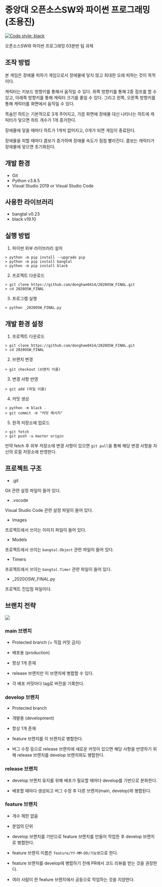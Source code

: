 # 중앙대 오픈소스SW와 파이썬 프로그래밍 (조용진)

[![Code style: black](https://img.shields.io/badge/code%20style-black-000000.svg)](https://github.com/psf/black)

오픈소스SW와 파이썬 프로그래밍 03분반 팀 과제

## 조작 방법

본 게임은 장애물 피하기 게임으로서 장애물에 닿지 않고 최대한 오래 피하는 것이 목적이다.

캐릭터는 키보드 방향키를 통해서 움직일 수 있다. 위쪽 방향키를 통해 2중 점프를 할 수 있고, 아래쪽 방향키를 통해 캐릭터 크기를 줄일 수 있다. 그리고 왼쪽, 오른쪽 방향키를 통해 캐릭터를 화면에서 움직일 수 있다.

목숨인 하트는 기본적으로 3개 주어지고, 가끔 화면에 장애물 대신 나타나는 하트에 캐릭터가 닿으면 하트 개수가 1개 증가한다.

장애물에 닿을 때마다 하트가 1개씩 없어지고, 0개가 되면 게임이 종료된다.

장애물을 피할 때마다 콤보가 증가하며 장애물 속도가 점점 빨라진다. 콤보는 캐릭터가 장애물에 닿으면 초기화된다.

## 개발 환경

- Git
- Python v3.8.5
- Visual Studio 2019 or Visual Studio Code

## 사용한 라이브러리

- bangtal v0.23
- black v19.10

## 실행 방법

1. 파이썬 외부 라이브러리 설치

```shell
> python -m pip install --upgrade pip
> python -m pip install bangtal
> python -m pip install black
```

2. 프로젝트 다운로드

```shell
> git clone https://github.com/donghae0414/2020OSW_FINAL.git
> cd 2020OSW_FINAL
```

3. 프로그램 실행

```shell
> python _2020OSW_FINAL.py
```

## 개발 환경 설정

1. 프로젝트 다운로드

```shell
> git clone https://github.com/donghae0414/2020OSW_FINAL.git
> cd 2020OSW_FINAL
```

2. 브랜치 변경

```shell
> git checkout (브랜치 이름)
```

3. 변경 사항 반영

```shell
> git add (파일 이름)
```

4. 커밋 생성

```shell
> python -m black .
> git commit -m "커밋 메시지"
```

5. 원격 저장소에 업로드

```shell
> git fetch
> git push -u master origin
```

만약 fetch 후 외부 저장소에 변경 사항이 있으면 `git pull`을 통해 해당 변경 사항을 자신의 로컬 저장소에 반영한다.

## 프로젝트 구조

- .git

Git 관련 설정 파일이 들어 있다.

- .vscode

Visual Studio Code 관련 설정 파일이 들어 있다.

- Images

프로젝트에서 쓰이는 이미지 파일이 들어 있다.

- Models

프로젝트에서 쓰이는 `bangtal.Object` 관련 파일이 들어 있다.

- Timers

프로젝트에서 쓰이는 `bangtal.Timer` 관련 파일이 들어 있다.

- \_2020OSW_FINAL.py

프로젝트 진입점 파일이다.

## 브랜치 전략

![](http://postfiles7.naver.net/MjAxODAyMDNfOTgg/MDAxNTE3NjI3MzI0NjU1.V2GkhqrdgVSj0N7n8PDlWb9JvEQInMis5jW1b7QnCE8g.PQtKm7LOuraB3UeBICJ-byEe4SOTiWfIzQylWvzAPxog.PNG.aufcl4858/kF7Uf.png?type=w2)

### main 브랜치

- Protected branch (+ 직접 커밋 금지)

- 배포용 (production)

- 항상 1개 존재

- release 브랜치만 이 브랜치에 병합할 수 있다.

- 각 배포 커밋마다 tag로 버전을 기록한다.

### develop 브랜치

- Protected branch

- 개발용 (development)

- 항상 1개 존재

- feature 브랜치를 이 브랜치로 병합한다.

- 버그 수정 등으로 release 브랜치에 새로운 커밋이 있으면 해당 사항을 반영하기 위해 release 브랜치를 develop 브랜치와도 병합한다.

### release 브랜치

- develop 브랜치 유지를 위해 배포가 필요할 때마다 develop를 기반으로 분화한다.

- 배포할 때마다 생성되고 버그 수정 후 다른 브랜치(main, develop)와 병합된다.

### feature 브랜치

- 개수 제한 없음

- 분업의 단위

- develop 브랜치를 기반으로 feature 브랜치를 만들어 작업한 후 develop 브랜치로 병합한다.

- feature 브랜치 이름은 `feature/YY-MM-DD/기능명`으로 한다.

- feature 브랜치를 develop에 병합하기 전에 PR에서 코드 리뷰를 받는 것을 권장한다.

- 여러 사람이 한 feature 브랜치에서 공동으로 작업하는 것을 지양한다.
